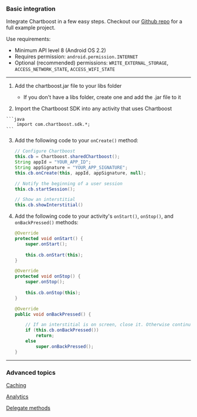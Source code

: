 
### Basic integration

Integrate Chartboost in a few easy steps. Checkout our [Github repo](https://github.com/ChartBoost/client-examples) for a full example project.

Use requirements:
- Minimum API level 8 (Android OS 2.2)
- Requires permission: `android.permission.INTERNET`
- Optional (recommended) permissions: `WRITE_EXTERNAL_STORAGE`, `ACCESS_NETWORK_STATE`, `ACCESS_WIFI_STATE`

---

 1. Add the chartboost.jar file to your libs folder
 	- If you don't have a libs folder, create one and add the .jar file to it

 2.  Import the Chartboost SDK into any activity that uses Chartboost
    
    ```java
    	import com.chartboost.sdk.*;
    ```

 3. Add the following code to your `onCreate()` method:
    
    ```java
	// Configure Chartboost
	this.cb = Chartboost.sharedChartboost();
	String appId = "YOUR_APP_ID";
	String appSignature = "YOUR_APP_SIGNATURE";
	this.cb.onCreate(this, appId, appSignature, null);
	
	// Notify the beginning of a user session
	this.cb.startSession();
	
	// Show an interstitial
	this.cb.showInterstitial() 
	```

 4. Add the following code to your activity's `onStart()`, `onStop()`, and `onBackPressed()` methods:

	```java
    @Override
	protected void onStart() {
		super.onStart();
		
		this.cb.onStart(this);
	}
	
	@Override
	protected void onStop() {
		super.onStop();
		
		this.cb.onStop(this);
	}
	
	@Override
	public void onBackPressed() {

		// If an interstitial is on screen, close it. Otherwise continue as normal.
		if (this.cb.onBackPressed())
			return;
		else
			super.onBackPressed();
	}
    ```
    
---
   
### Advanced topics

<a class="article_box" href="/documentation/android/caching">Caching</a>

<a class="article_box" href="/documentation/android/analytics">Analytics</a>

<a class="article_box" href="/documentation/android/delegation">Delegate methods</a>






